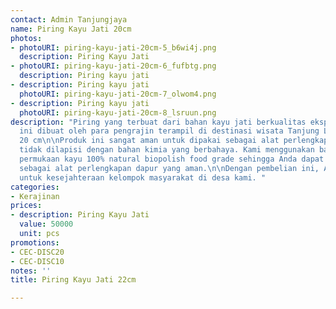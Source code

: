 ```yaml
---
contact: Admin Tanjungjaya
name: Piring Kayu Jati 20cm
photos:
- photoURI: piring-kayu-jati-20cm-5_b6wi4j.png
  description: Piring Kayu Jati
- photoURI: piring-kayu-jati-20cm-6_fufbtg.png
  description: Piring kayu jati
- description: Piring kayu jati
  photoURI: piring-kayu-jati-20cm-7_olwom4.png
- description: Piring kayu jati
  photoURI: piring-kayu-jati-20cm-8_lsruun.png
description: "Piring yang terbuat dari bahan kayu jati berkualitas ekspor. Produk
  ini dibuat oleh para pengrajin terampil di destinasi wisata Tanjung Lesung.\n\nDiameter:
  20 cm\n\nProduk ini sangat aman untuk dipakai sebagai alat perlengkapan dapur karena
  tidak dilapisi dengan bahan kimia yang berbahaya. Kami menggunakan bahan pelapis
  permukaan kayu 100% natural biopolish food grade sehingga Anda dapat menggunakannya
  sebagai alat perlengkapan dapur yang aman.\n\nDengan pembelian ini, Anda sudah berkontribusi
  untuk kesejahteraan kelompok masyarakat di desa kami. "
categories:
- Kerajinan
prices:
- description: Piring Kayu Jati
  value: 50000
  unit: pcs
promotions:
- CEC-DISC20
- CEC-DISC10
notes: ''
title: Piring Kayu Jati 22cm

---
```

